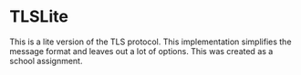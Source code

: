 # TLSLite
This is a lite version of the TLS protocol. This implementation simplifies the message format and leaves out a lot of options. This was created as a school assignment.

